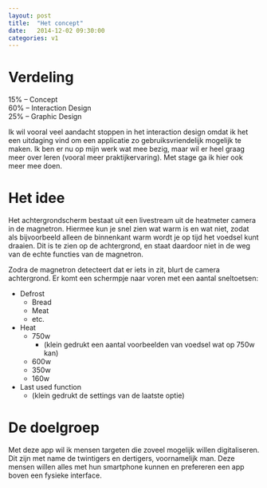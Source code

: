 ```yaml
---
layout: post
title:  "Het concept"
date:   2014-12-02 09:30:00
categories: v1
---
```


# Verdeling
15% – Concept  
60% – Interaction Design  
25% – Graphic Design  

Ik wil vooral veel aandacht stoppen in het interaction design omdat ik het een uitdaging vind om een applicatie zo gebruiksvriendelijk mogelijk te maken. Ik ben er nu op mijn werk wat mee bezig, maar wil er heel graag meer over leren (vooral meer praktijkervaring). Met stage ga ik hier ook meer mee doen.

# Het idee
Het achtergrondscherm bestaat uit een livestream uit de heatmeter camera in de magnetron. Hiermee kun je snel zien wat warm is en wat niet, zodat als bijvoorbeeld alleen de binnenkant warm wordt je op tijd het voedsel kunt draaien. Dit is te zien op de achtergrond, en staat daardoor niet in de weg van de echte functies van de magnetron.

Zodra de magnetron detecteert dat er iets in zit, blurt de camera achtergrond. Er komt een schermpje naar voren met een aantal sneltoetsen:

- Defrost
    - Bread
    - Meat
    - etc.
- Heat
    - 750w
        - (klein gedrukt een aantal voorbeelden van voedsel wat op 750w kan)
    - 600w
    - 350w
    - 160w
- Last used function
    - (klein gedrukt de settings van de laatste optie)

# De doelgroep
Met deze app wil ik mensen targeten die zoveel mogelijk willen digitaliseren. Dit zijn met name de twintigers en dertigers, voornamelijk man. Deze mensen willen alles met hun smartphone kunnen en prefereren een app boven een fysieke interface.
